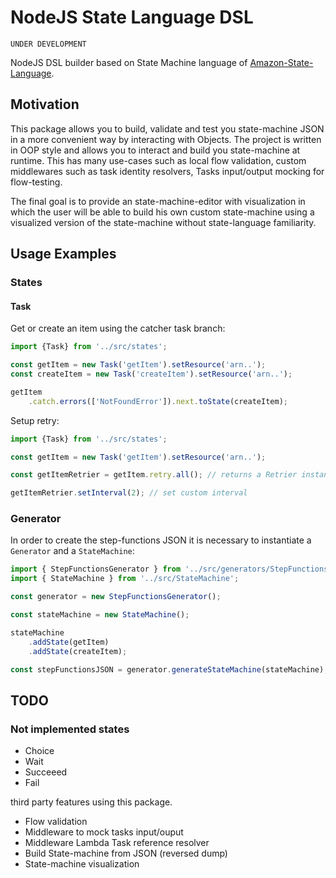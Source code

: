 # NodeJS State Language DSL

``UNDER DEVELOPMENT``

NodeJS DSL builder based on State Machine language of [Amazon-State-Language](https://states-language.net/spec.html).

## Motivation

This package allows you to build, validate and test you state-machine JSON in a more convenient way by interacting with Objects. The project is written in OOP style and allows you to interact and build you state-machine at runtime. This has many use-cases such as local flow validation, custom middlewares such as task identity resolvers, Tasks input/output mocking for flow-testing.

The final goal is to provide an state-machine-editor with visualization in which the user will be able to build his own custom state-machine using a visualized version of the state-machine without state-language familiarity.

## Usage Examples

### States

#### Task

Get or create an item using the catcher task branch:

```typescript
import {Task} from '../src/states';

const getItem = new Task('getItem').setResource('arn..');
const createItem = new Task('createItem').setResource('arn..');

getItem
    .catch.errors(['NotFoundError']).next.toState(createItem);
```

Setup retry:

```typescript
import {Task} from '../src/states';

const getItem = new Task('getItem').setResource('arn..');

const getItemRetrier = getItem.retry.all(); // returns a Retrier instance associated to getItem task

getItemRetrier.setInterval(2); // set custom interval

```

### Generator

In order to create the step-functions JSON it is necessary to instantiate a `Generator` and a `StateMachine`:

```typescript
import { StepFunctionsGenerator } from '../src/generators/StepFunctionsGenerator';
import { StateMachine } from '../src/StateMachine';

const generator = new StepFunctionsGenerator();

const stateMachine = new StateMachine();

stateMachine
    .addState(getItem)
    .addState(createItem);

const stepFunctionsJSON = generator.generateStateMachine(stateMachine);

```

## TODO

### Not implemented states

- Choice
- Wait
- Succeeed
- Fail


third party features using this package.

- Flow validation
- Middleware to mock tasks input/ouput
- Middleware Lambda Task reference resolver
- Build State-machine from JSON (reversed dump)
- State-machine visualization
